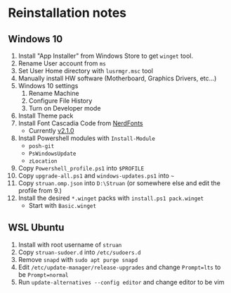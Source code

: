 # Reinstallation notes

## Windows 10

1. Install "App Installer" from Windows Store to get `winget` tool.
2. Rename User account from `ms`
3. Set User Home directory with `lusrmgr.msc` tool
4. Manually install HW software (Motherboard, Graphics Drivers, etc...)
5. Windows 10 settings
   1. Rename Machine
   2. Configure File History
   3. Turn on Developer mode
6. Install Theme pack
7. Install Font Cascadia Code from [NerdFonts](https://www.nerdfonts.com/font-downloads)
   - Currently [v2.1.0](https://github.com/ryanoasis/nerd-fonts/releases/download/v2.1.0/CascadiaCode.zip)
8. Install Powershell modules with `Install-Module`
   - `posh-git`
   - `PsWindowsUpdate`
   - `zLocation`
9. Copy `Powershell_profile.ps1` into `$PROFILE`
10. Copy `upgrade-all.ps1` and `windows-updates.ps1` into `~`
11. Copy `struan.omp.json` into `D:\Struan` (or somewhere else and edit the profile from 9.) 
12. Install the desired `*.winget` packs with `install.ps1 pack.winget`
    - Start with `Basic.winget`

## WSL Ubuntu

1. Install with root username of `struan`
2. Copy `struan-sudoer.d` into `/etc/sudoers.d`
3. Remove `snapd` with `sudo apt purge snapd`
4. Edit `/etc/update-manager/release-upgrades` and change `Prompt=lts` to be `Prompt=normal`
5. Run `update-alternatives --config editor` and change editor to be vim
